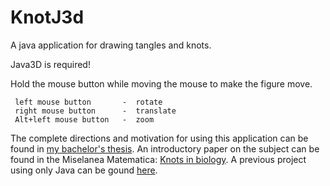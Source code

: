 # KnotJ3d
A java application for drawing tangles and knots. 

Java3D is required!

Hold the mouse button while moving the mouse to make the figure move.

     left mouse button       -  rotate
     right mouse button      -  translate
     Alt+left mouse button   -  zoom

The complete directions and motivation for using this application can be found in [my bachelor's thesis](https://sites.google.com/site/alfaromontufar/tesis.pdf?attredirects=0). An introductory paper on the subject can be found in the Miselanea Matematica: [Knots in biology](http://www.miscelaneamatematica.org/Misc44/Cabrera_h.pdf). A previous project using only Java can be gound [here](https://github.com/alfaromontufar/Knot2D).
